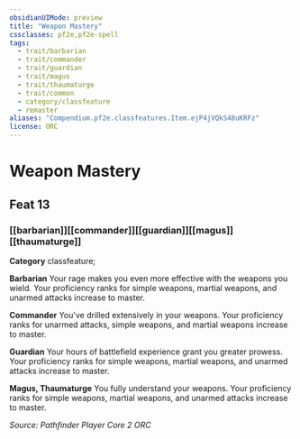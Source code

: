 ```yaml
---
obsidianUIMode: preview
title: "Weapon Mastery"
cssclasses: pf2e,pf2e-spell
tags:
  - trait/barbarian
  - trait/commander
  - trait/guardian
  - trait/magus
  - trait/thaumaturge
  - trait/common
  - category/classfeature
  - remaster
aliases: "Compendium.pf2e.classfeatures.Item.ejP4jVQkS48uKRFz"
license: ORC
---
```

# Weapon Mastery
## Feat 13
### [[barbarian]][[commander]][[guardian]][[magus]][[thaumaturge]]

**Category** classfeature; 




**Barbarian** Your rage makes you even more effective with the weapons you wield. Your proficiency ranks for simple weapons, martial weapons, and unarmed attacks increase to master.

**Commander** You've drilled extensively in your weapons. Your proficiency ranks for unarmed attacks, simple weapons, and martial weapons increase to master.

**Guardian** Your hours of battlefield experience grant you greater prowess. Your proficiency ranks for simple weapons, martial weapons, and unarmed attacks increase to master.

**Magus, Thaumaturge** You fully understand your weapons. Your proficiency ranks for simple weapons, martial weapons, and unarmed attacks increase to master.

*Source: Pathfinder Player Core 2*
*ORC*